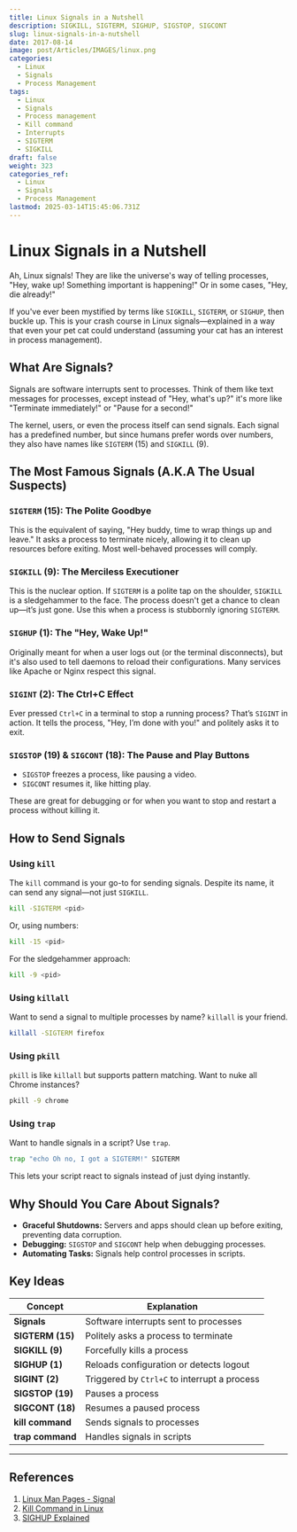 ```yaml
---
title: Linux Signals in a Nutshell
description: SIGKILL, SIGTERM, SIGHUP, SIGSTOP, SIGCONT
slug: linux-signals-in-a-nutshell
date: 2017-08-14
image: post/Articles/IMAGES/linux.png
categories:
  - Linux
  - Signals
  - Process Management
tags:
  - Linux
  - Signals
  - Process management
  - Kill command
  - Interrupts
  - SIGTERM
  - SIGKILL
draft: false
weight: 323
categories_ref:
  - Linux
  - Signals
  - Process Management
lastmod: 2025-03-14T15:45:06.731Z
---
```

# Linux Signals in a Nutshell

Ah, Linux signals! They are like the universe's way of telling processes, "Hey, wake up! Something important is happening!" Or in some cases, "Hey, die already!"

If you've ever been mystified by terms like `SIGKILL`, `SIGTERM`, or `SIGHUP`, then buckle up. This is your crash course in Linux signals—explained in a way that even your pet cat could understand (assuming your cat has an interest in process management).

## What Are Signals?

Signals are software interrupts sent to processes. Think of them like text messages for processes, except instead of "Hey, what's up?" it's more like "Terminate immediately!" or "Pause for a second!"

The kernel, users, or even the process itself can send signals. Each signal has a predefined number, but since humans prefer words over numbers, they also have names like `SIGTERM` (15) and `SIGKILL` (9).

## The Most Famous Signals (A.K.A The Usual Suspects)

### `SIGTERM` (15): The Polite Goodbye

This is the equivalent of saying, "Hey buddy, time to wrap things up and leave." It asks a process to terminate nicely, allowing it to clean up resources before exiting. Most well-behaved processes will comply.

### `SIGKILL` (9): The Merciless Executioner

This is the nuclear option. If `SIGTERM` is a polite tap on the shoulder, `SIGKILL` is a sledgehammer to the face. The process doesn't get a chance to clean up—it’s just gone. Use this when a process is stubbornly ignoring `SIGTERM`.

### `SIGHUP` (1): The "Hey, Wake Up!"

Originally meant for when a user logs out (or the terminal disconnects), but it's also used to tell daemons to reload their configurations. Many services like Apache or Nginx respect this signal.

### `SIGINT` (2): The Ctrl+C Effect

Ever pressed `Ctrl+C` in a terminal to stop a running process? That’s `SIGINT` in action. It tells the process, "Hey, I’m done with you!" and politely asks it to exit.

### `SIGSTOP` (19) & `SIGCONT` (18): The Pause and Play Buttons

* `SIGSTOP` freezes a process, like pausing a video.
* `SIGCONT` resumes it, like hitting play.

These are great for debugging or for when you want to stop and restart a process without killing it.

## How to Send Signals

### Using `kill`

The `kill` command is your go-to for sending signals. Despite its name, it can send any signal—not just `SIGKILL`.

```sh
kill -SIGTERM <pid>
```

Or, using numbers:

```sh
kill -15 <pid>
```

For the sledgehammer approach:

```sh
kill -9 <pid>
```

### Using `killall`

Want to send a signal to multiple processes by name? `killall` is your friend.

```sh
killall -SIGTERM firefox
```

### Using `pkill`

`pkill` is like `killall` but supports pattern matching. Want to nuke all Chrome instances?

```sh
pkill -9 chrome
```

### Using `trap`

Want to handle signals in a script? Use `trap`.

```sh
trap "echo Oh no, I got a SIGTERM!" SIGTERM
```

This lets your script react to signals instead of just dying instantly.

## Why Should You Care About Signals?

* **Graceful Shutdowns:** Servers and apps should clean up before exiting, preventing data corruption.
* **Debugging:** `SIGSTOP` and `SIGCONT` help when debugging processes.
* **Automating Tasks:** Signals help control processes in scripts.

<!-- ## The Final Signal (Conclusion)

Linux signals are like little messages flying around in your system, keeping everything in check. They might seem intimidating at first, but once you get the hang of them, they’re incredibly powerful.

Now go forth and signal responsibly. And remember—always try `SIGTERM` before resorting to `SIGKILL` (unless you really, really hate that process).

--- -->

## Key Ideas

| Concept          | Explanation                                  |
| ---------------- | -------------------------------------------- |
| **Signals**      | Software interrupts sent to processes        |
| **SIGTERM (15)** | Politely asks a process to terminate         |
| **SIGKILL (9)**  | Forcefully kills a process                   |
| **SIGHUP (1)**   | Reloads configuration or detects logout      |
| **SIGINT (2)**   | Triggered by `Ctrl+C` to interrupt a process |
| **SIGSTOP (19)** | Pauses a process                             |
| **SIGCONT (18)** | Resumes a paused process                     |
| **kill command** | Sends signals to processes                   |
| **trap command** | Handles signals in scripts                   |

***

## References

1. [Linux Man Pages - Signal](https://man7.org/linux/man-pages/man7/signal.7.html)
2. [Kill Command in Linux](https://www.cyberciti.biz/faq/linux-kill-process/)
3. [SIGHUP Explained](https://www.baeldung.com/linux/sighup-signal)
